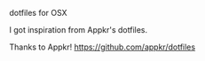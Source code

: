 dotfiles for OSX

I got inspiration from Appkr's dotfiles.

Thanks to Appkr! https://github.com/appkr/dotfiles
